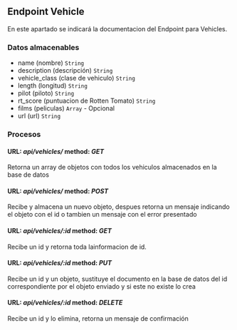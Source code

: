 ## Endpoint Vehicle

En este apartado se indicará la documentacion del Endpoint para Vehicles.

### Datos almacenables

- name (nombre) `String`
- description (descripción) `String`
- vehicle_class (clase de vehiculo) `String`
- length (longitud) `String`
- pilot (piloto) `String`
- rt_score (puntuacion de Rotten Tomato) `String`
- films (peliculas) `Array` - Opcional
- url (url) `String`

### Procesos

#### URL: *api/vehicles/* method: *GET*

Retorna un array de objetos con todos los vehiculos almacenados en la base de datos

#### URL: *api/vehicles/* method: *POST*

Recibe y almacena un nuevo objeto, despues retorna un mensaje indicando el objeto con el id o tambien un mensaje con el error presentado

#### URL: *api/vehicles/:id* method: *GET*

Recibe un id y retorna toda lainformacion de id.

#### URL: *api/vehicles/:id* method: *PUT*

Recibe un id y un objeto, sustituye el documento en la base de datos del id correspondiente por el objeto enviado y si este no existe lo crea

#### URL: *api/vehicles/:id* method: *DELETE*

Recibe un id y lo elimina, retorna un mensaje de confirmación
